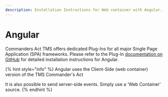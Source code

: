 ```yaml
---
description: Installation Instructions for Web container with Angular.
---
```


# Angular

Commanders Act TMS offers dedicated Plug-Ins for all major Single Page Application (SPA) frameworks. Please refer to the Plug-In [documentation on GitHub](https://github.com/TagCommander/ngx-tag-commander) for detailed installation instructions for Angular.

{% hint style="info" %}
Angular uses the Client-Side (web container) version of the TMS Commander's Act

It is also possible to send server-side events. Simply use a 'Web Container' source.
{% endhint %}

